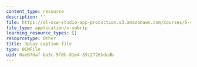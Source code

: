 ```yaml
---
content_type: resource
description: ''
file: https://ol-ocw-studio-app-production.s3.amazonaws.com/courses/6-451-principles-of-digital-communication-ii-spring-2005/0ae07dafba3c5f0b81e489c2726bdcdb_8HvTaOrTokc.vtt
file_type: application/x-subrip
learning_resource_types: []
resourcetype: Other
title: 3play caption file
type: OCWFile
uid: 0ae07daf-ba3c-5f0b-81e4-89c2726bdcdb
---
```

